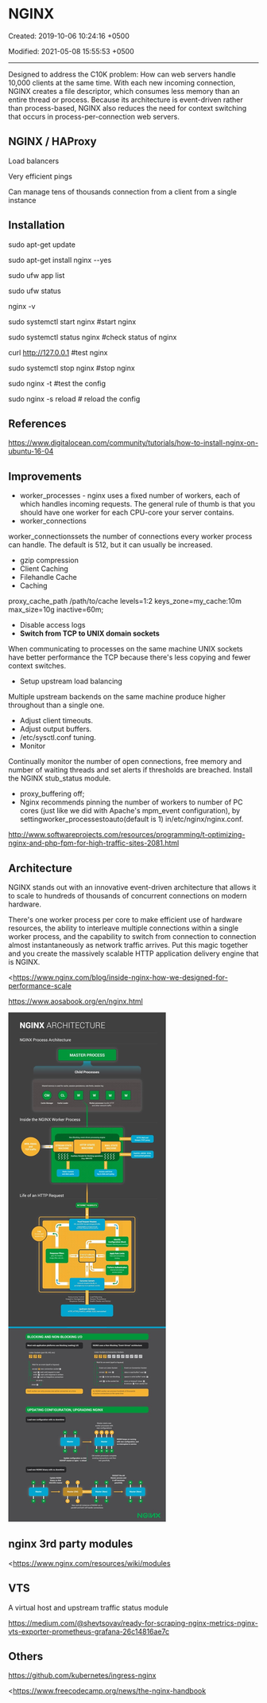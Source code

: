 # NGINX

Created: 2019-10-06 10:24:16 +0500

Modified: 2021-05-08 15:55:53 +0500

---

Designed to address the C10K problem: How can web servers handle 10,000 clients at the same time. With each new incoming connection, NGINX creates a file descriptor, which consumes less memory than an entire thread or process. Because its architecture is event-driven rather than process-based, NGINX also reduces the need for context switching that occurs in process-per-connection web servers.

## NGINX / HAProxy

Load balancers

Very efficient pings

Can manage tens of thousands connection from a client from a single instance

## Installation

sudo apt-get update

sudo apt-get install nginx --yes

sudo ufw app list

sudo ufw status

nginx -v

sudo systemctl start nginx #start nginx

sudo systemctl status nginx #check status of nginx

curl <http://127.0.0.1> #test nginx

sudo systemctl stop nginx #stop nginx

sudo nginx -t #test the config

sudo nginx -s reload # reload the config

## References

<https://www.digitalocean.com/community/tutorials/how-to-install-nginx-on-ubuntu-16-04>

## Improvements
-   worker_processes - nginx uses a fixed number of workers, each of which handles incoming requests. The general rule of thumb is that you should have one worker for each CPU-core your server contains.
-   worker_connections

worker_connectionssets the number of connections every worker process can handle. The default is 512, but it can usually be increased.
-   gzip compression
-   Client Caching
-   Filehandle Cache
-   Caching

proxy_cache_path /path/to/cache levels=1:2 keys_zone=my_cache:10m max_size=10g
inactive=60m;
-   Disable access logs
-   **Switch from TCP to UNIX domain sockets**

When communicating to processes on the same machine UNIX sockets have better performance the TCP because there's less copying and fewer context switches.
-   Setup upstream load balancing

Multiple upstream backends on the same machine produce higher throughout than a single one.
-   Adjust client timeouts.
-   Adjust output buffers.
-   /etc/sysctl.conf tuning.
-   Monitor

Continually monitor the number of open connections, free memory and number of waiting threads and set alerts if thresholds are breached. Install the NGINX stub_status module.
-   proxy_buffering off;
-   Nginx recommends pinning the number of workers to number of PC cores (just like we did with Apache's mpm_event configuration), by settingworker_processestoauto(default is 1) in/etc/nginx/nginx.conf.

<http://www.softwareprojects.com/resources/programming/t-optimizing-nginx-and-php-fpm-for-high-traffic-sites-2081.html>

## Architecture

NGINX stands out with an innovative event-driven architecture that allows it to scale to hundreds of thousands of concurrent connections on modern hardware.

There's one worker process per core to make efficient use of hardware resources, the ability to interleave multiple connections within a single worker process, and the capability to switch from connection to connection almost instantaneously as network traffic arrives. Put this magic together and you create the massively scalable HTTP application delivery engine that is NGINX.

<https://www.nginx.com/blog/inside-nginx-how-we-designed-for-performance-scale

<https://www.aosabook.org/en/nginx.html>

![](../../../media/DevOps-Others-NGINX-image1.jpg)

## nginx 3rd party modules

<https://www.nginx.com/resources/wiki/modules

## VTS

A virtual host and upstream traffic status module

<https://medium.com/@shevtsovav/ready-for-scraping-nginx-metrics-nginx-vts-exporter-prometheus-grafana-26c14816ae7c>

## Others

<https://github.com/kubernetes/ingress-nginx>

<https://www.freecodecamp.org/news/the-nginx-handbook

